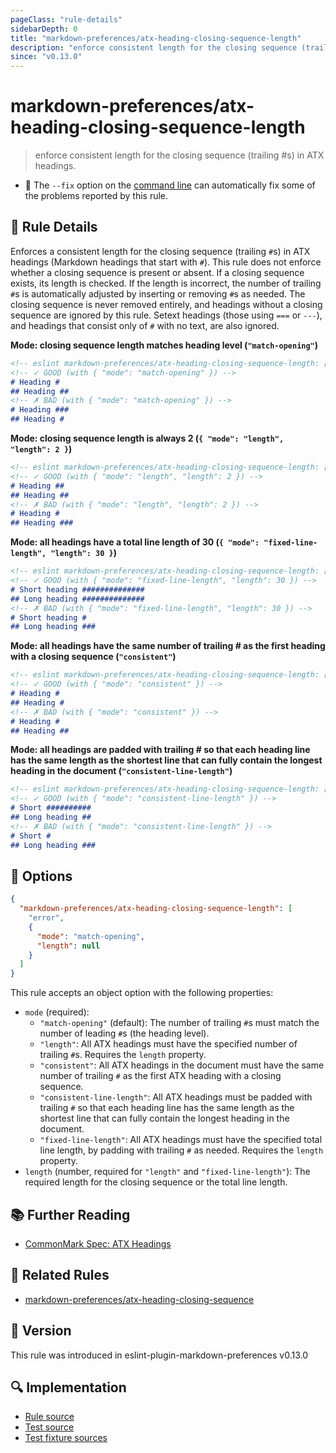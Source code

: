 ```yaml
---
pageClass: "rule-details"
sidebarDepth: 0
title: "markdown-preferences/atx-heading-closing-sequence-length"
description: "enforce consistent length for the closing sequence (trailing #s) in ATX headings."
since: "v0.13.0"
---
```


# markdown-preferences/atx-heading-closing-sequence-length

> enforce consistent length for the closing sequence (trailing #s) in ATX headings.

- 🔧 The `--fix` option on the [command line](https://eslint.org/docs/user-guide/command-line-interface#fixing-problems) can automatically fix some of the problems reported by this rule.

## 📖 Rule Details

Enforces a consistent length for the closing sequence (trailing `#`s) in ATX headings (Markdown headings that start with `#`).
This rule does not enforce whether a closing sequence is present or absent. If a closing sequence exists, its length is checked. If the length is incorrect, the number of trailing `#`s is automatically adjusted by inserting or removing `#`s as needed. The closing sequence is never removed entirely, and headings without a closing sequence are ignored by this rule. Setext headings (those using `===` or `---`), and headings that consist only of `#` with no text, are also ignored.

**Mode: closing sequence length matches heading level (`"match-opening"`)**

<!-- prettier-ignore-start -->

<!-- eslint-skip -->

```md
<!-- eslint markdown-preferences/atx-heading-closing-sequence-length: ["error", {"mode": "match-opening"}] -->
<!-- ✓ GOOD (with { "mode": "match-opening" }) -->
# Heading #
## Heading ##
<!-- ✗ BAD (with { "mode": "match-opening" }) -->
# Heading ###
## Heading #
```

<!-- prettier-ignore-end -->

**Mode: closing sequence length is always 2 (`{ "mode": "length", "length": 2 }`)**

<!-- prettier-ignore-start -->

<!-- eslint-skip -->

```md
<!-- eslint markdown-preferences/atx-heading-closing-sequence-length: ["error", {"mode": "length", "length": 2}] -->
<!-- ✓ GOOD (with { "mode": "length", "length": 2 }) -->
# Heading ##
## Heading ##
<!-- ✗ BAD (with { "mode": "length", "length": 2 }) -->
# Heading #
## Heading ###
```

<!-- prettier-ignore-end -->

**Mode: all headings have a total line length of 30 (`{ "mode": "fixed-line-length", "length": 30 }`)**

<!-- prettier-ignore-start -->

<!-- eslint-skip -->

```md
<!-- eslint markdown-preferences/atx-heading-closing-sequence-length: ["error", {"mode": "fixed-line-length", "length": 30}] -->
<!-- ✓ GOOD (with { "mode": "fixed-line-length", "length": 30 }) -->
# Short heading ##############
## Long heading ##############
<!-- ✗ BAD (with { "mode": "fixed-line-length", "length": 30 }) -->
# Short heading #
## Long heading ###
```

<!-- prettier-ignore-end -->

**Mode: all headings have the same number of trailing # as the first heading with a closing sequence (`"consistent"`)**

<!-- prettier-ignore-start -->

<!-- eslint-skip -->

```md
<!-- eslint markdown-preferences/atx-heading-closing-sequence-length: ["error", {"mode": "consistent"}] -->
<!-- ✓ GOOD (with { "mode": "consistent" }) -->
# Heading #
## Heading #
<!-- ✗ BAD (with { "mode": "consistent" }) -->
# Heading #
## Heading ##
```

<!-- prettier-ignore-end -->

**Mode: all headings are padded with trailing # so that each heading line has the same length as the shortest line that can fully contain the longest heading in the document (`"consistent-line-length"`)**

<!-- prettier-ignore-start -->

<!-- eslint-skip -->

```md
<!-- eslint markdown-preferences/atx-heading-closing-sequence-length: ["error", {"mode": "consistent-line-length"}] -->
<!-- ✓ GOOD (with { "mode": "consistent-line-length" }) -->
# Short ##########
## Long heading ##
<!-- ✗ BAD (with { "mode": "consistent-line-length" }) -->
# Short #
## Long heading ###
```

<!-- prettier-ignore-end -->

## 🔧 Options

```json
{
  "markdown-preferences/atx-heading-closing-sequence-length": [
    "error",
    {
      "mode": "match-opening",
      "length": null
    }
  ]
}
```

This rule accepts an object option with the following properties:

- `mode` (required):
  - `"match-opening"` (default): The number of trailing `#`s must match the number of leading `#`s (the heading level).
  - `"length"`: All ATX headings must have the specified number of trailing `#`s. Requires the `length` property.
  - `"consistent"`: All ATX headings in the document must have the same number of trailing `#` as the first ATX heading with a closing sequence.
  - `"consistent-line-length"`: All ATX headings must be padded with trailing `#` so that each heading line has the same length as the shortest line that can fully contain the longest heading in the document.
  - `"fixed-line-length"`: All ATX headings must have the specified total line length, by padding with trailing `#` as needed. Requires the `length` property.
- `length` (number, required for `"length"` and `"fixed-line-length"`): The required length for the closing sequence or the total line length.

## 📚 Further Reading

- [CommonMark Spec: ATX Headings]

[CommonMark Spec: ATX Headings]: https://spec.commonmark.org/0.31.2/#atx-heading

## 👫 Related Rules

- [markdown-preferences/atx-heading-closing-sequence](./atx-heading-closing-sequence.md)

## 🚀 Version

This rule was introduced in eslint-plugin-markdown-preferences v0.13.0

## 🔍 Implementation

- [Rule source](https://github.com/ota-meshi/eslint-plugin-markdown-preferences/blob/main/src/rules/atx-heading-closing-sequence-length.ts)
- [Test source](https://github.com/ota-meshi/eslint-plugin-markdown-preferences/blob/main/tests/src/rules/atx-heading-closing-sequence-length.ts)
- [Test fixture sources](https://github.com/ota-meshi/eslint-plugin-markdown-preferences/tree/main/tests/fixtures/rules/atx-heading-closing-sequence-length)
